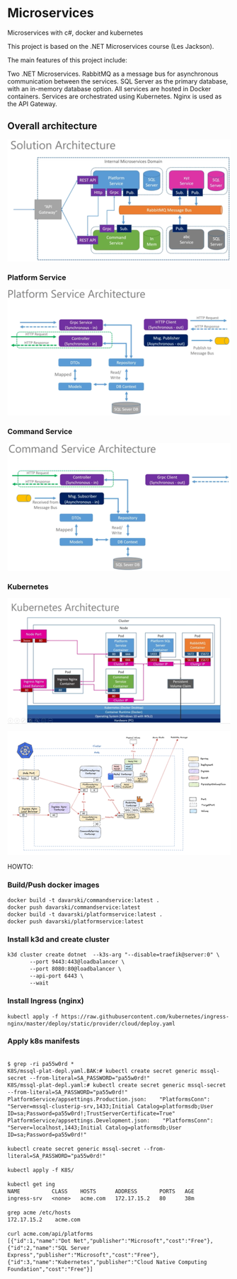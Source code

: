 # Microservices
Microservices with c#, docker and kubernetes

This project is based on the .NET Microservices course (Les Jackson).

The main features of this project include:

Two .NET Microservices. RabbitMQ as a message bus for asynchronous communication between the services. SQL Server as the primary database, with an in-memory database option. All services are hosted in Docker containers. Services are orchestrated using Kubernetes. Nginx is used as the API Gateway.

## Overall architecture
![Overall arch](./pictures/solution-architecture.png)

### Platform Service
![Platform Service Arch](./pictures/platform-service-architecture.png)

### Command Service
![Command Service Arch](./pictures/command-service-architecture.png)

### Kubernetes
![Kubernetes Arch](./pictures/kubernetes-architecture.png)

![Kubernetes Arch](./pictures/Kubernetes_structure.png)


HOWTO:

### Build/Push docker images

```
docker build -t davarski/commandservice:latest .
docker push davarski/commandservice:latest 
docker build -t davarski/platformservice:latest .
docker push davarski/platformservice:latest
```

### Install k3d and create cluster

```
k3d cluster create dotnet  --k3s-arg "--disable=traefik@server:0" \
       --port 9443:443@loadbalancer \
       --port 8080:80@loadbalancer \
       --api-port 6443 \
       --wait
```

### Install Ingress (nginx)

```
kubectl apply -f https://raw.githubusercontent.com/kubernetes/ingress-nginx/master/deploy/static/provider/cloud/deploy.yaml
```

### Apply k8s manifests

```

$ grep -ri pa55w0rd *
K8S/mssql-plat-depl.yaml.BAK:# kubectl create secret generic mssql-secret --from-literal=SA_PASSWORD="pa55w0rd!"
K8S/mssql-plat-depl.yaml:# kubectl create secret generic mssql-secret --from-literal=SA_PASSWORD="pa55w0rd!"
PlatformService/appsettings.Production.json:    "PlatformsConn": "Server=mssql-clusterip-srv,1433;Initial Catalog=platformsdb;User ID=sa;Password=pa55w0rd!;TrustServerCertificate=True"
PlatformService/appsettings.Development.json:    "PlatformsConn": "Server=localhost,1443;Initial Catalog=platformsdb;User ID=sa;Password=pa55w0rd!"

kubectl create secret generic mssql-secret --from-literal=SA_PASSWORD="pa55w0rd!"

kubectl apply -f K8S/

kubectl get ing
NAME          CLASS    HOSTS      ADDRESS       PORTS   AGE
ingress-srv   <none>   acme.com   172.17.15.2   80      38m

grep acme /etc/hosts
172.17.15.2    acme.com

curl acme.com/api/platforms
[{"id":1,"name":"Dot Net","publisher":"Microsoft","cost":"Free"},{"id":2,"name":"SQL Server Express","publisher":"Microsoft","cost":"Free"},{"id":3,"name":"Kubernetes","publisher":"Cloud Native Computing Foundation","cost":"Free"}]

```
